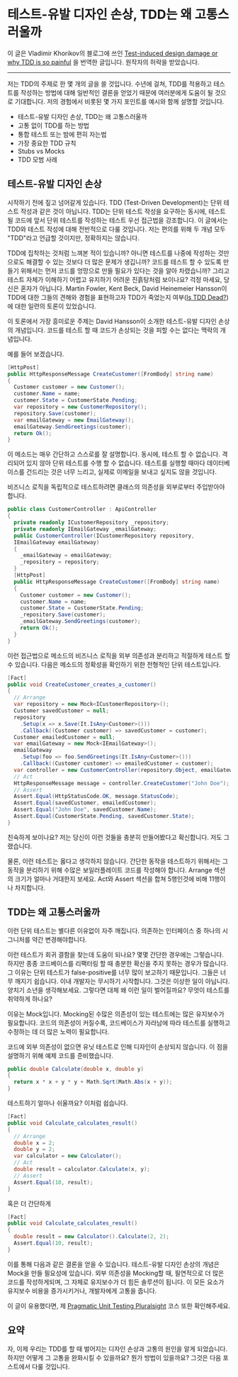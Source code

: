 # 테스트-유발 디자인 손상, TDD는 왜 고통스러울까

이 글은 Vladimir Khorikov의 블로그에 쓰인 [Test-induced design damage or why TDD is so painful](https://enterprisecraftsmanship.com/2015/06/29/test-induced-design-damage-or-why-tdd-is-so-painful/) 을 번역한 글입니다. 원작자의 허락을 받았습니다.

---

저는 TDD의 주제로 한 몇 개의 글을 쓸 것입니다. 수년에 걸쳐, TDD를 적용하고 테스트를 작성하는 방법에 대해 일반적인 결론을 얻었기 때문에 여러분에게 도움이 될 것으로 기대합니다. 저의 경험에서 비롯된 몇 가지 포인트를 예시와 함께 설명할 것입니다.

-   테스트-유발 디자인 손상, TDD는 왜 고통스러울까
-   고통 없이 TDD를 하는 방법
-   통합 테스트 또는 밤에 편히 자는법
-   가장 중요한 TDD 규칙
-   Stubs vs Mocks
-   TDD 모범 사례

## 테스트-유발 디자인 손상

시작하기 전에 짚고 넘어갈게 있습니다. TDD (Test-Driven Development)는 단위 테스트 작성과 같은 것이 아닙니다. TDD는 단위 테스트 작성을 요구하는 동시에, 테스트될 코드에 앞서 단위 테스트를 작성하는 테스트 우선 접근법을 강조합니다. 이 글에서는 TDD와 테스트 작성에 대해 전반적으로 다룰 것입니다. 저는 편의를 위해 두 개념 모두 "TDD"라고 언급할 것이지만, 정확하지는 않습니다.

TDD에 집착하는 것처럼 느껴본 적이 있습니까? 아니면 테스트를 나중에 작성하는 것만으로도 해결할 수 있는 것보다 더 많은 문제가 생깁니까? 코드를 테스트 할 수 있도록 만들기 위해서는 먼저 코드를 엉망으로 만들 필요가 있다는 것을 알아 차렸습니까? 그리고 테스트 자체가 이해하기 어렵고 유지하기 어려운 진흙탕처럼 보이나요? 걱정 마세요, 당신은 혼자가 아닙니다. Martin Fowler, Kent Beck, David Heinemeier Hansson이 TDD에 대한 그들의 견해와 경험을 표현하고자 TDD가 죽었는지 여부([Is TDD Dead?](https://martinfowler.com/articles/is-tdd-dead/))에 대한 일련의 토론이 있었습니다.

이 토론에서 가장 흥미로운 주제는 David Hansson이 소개한 테스트-유발 디자인 손상의 개념입니다. 코드를 테스트 할 때 코드가 손상되는 것을 피할 수는 없다는 맥락의 개념입니다.

예를 들어 보겠습니다.

```cs
[HttpPost]
public HttpResponseMessage CreateCustomer([FromBody] string name)
{
  Customer customer = new Customer();
  customer.Name = name;
  customer.State = CustomerState.Pending;
  var repository = new CustomerRepository();
  repository.Save(customer);
  var emailGateway = new EmailGateway();
  emailGateway.SendGreetings(customer);
  return Ok();
}
```

이 메소드는 매우 간단하고 스스로를 잘 설명합니다. 동시에, 테스트 할 수 없습니다. 격리되어 있지 않아 단위 테스트를 수행 할 수 없습니다. 테스트를 실행할 때마다 데이터베이스를 건드리는 것은 너무 느리고, 실제로 이메일을 보내고 싶지도 않을 것입니다.

비즈니스 로직을 독립적으로 테스트하려면 클래스의 의존성을 외부로부터 주입받아야합니다.

```cs
public class CustomerController : ApiController
{
  private readonly ICustomerRepository _repository;
  private readonly IEmailGateway _emailGateway;
  public CustomerController(ICustomerRepository repository,
  IEmailGateway emailGateway)
  {
    _emailGateway = emailGateway;
    _repository = repository;
  }
  [HttpPost]
  public HttpResponseMessage CreateCustomer([FromBody] string name)
  {
    Customer customer = new Customer();
    customer.Name = name;
    customer.State = CustomerState.Pending;
    _repository.Save(customer);
    _emailGateway.SendGreetings(customer);
    return Ok();
  }
}
```

이런 접근법으로 메소드의 비즈니스 로직을 외부 의존성과 분리하고 적절하게 테스트 할 수 있습니다. 다음은 메소드의 정확성을 확인하기 위한 전형적인 단위 테스트입니다.

```cs
[Fact]
public void CreateCustomer_creates_a_customer()
{
  // Arrange
  var repository = new Mock<ICustomerRepository>();
  Customer savedCustomer = null;
  repository
    .Setup(x => x.Save(It.IsAny<Customer>()))
    .Callback((Customer customer) => savedCustomer = customer);
  Customer emailedCustomer = null;
  var emailGateway = new Mock<IEmailGateway>();
  emailGateway
    .Setup(foo => foo.SendGreetings(It.IsAny<Customer>()))
    .Callback((Customer customer) => emailedCustomer = customer);
  var controller = new CustomerController(repository.Object, emailGateway.Object);
  // Act
  HttpResponseMessage message = controller.CreateCustomer("John Doe");
  // Assert
  Assert.Equal(HttpStatusCode.OK, message.StatusCode);
  Assert.Equal(savedCustomer, emailedCustomer);
  Assert.Equal("John Doe", savedCustomer.Name);
  Assert.Equal(CustomerState.Pending, savedCustomer.State);
}
```

친숙하게 보이나요? 저는 당신이 이런 것들을 충분히 만들어봤다고 확신합니다. 저도 그랬습니다.

물론, 이런 테스트는 옳다고 생각하지 않습니다. 간단한 동작을 테스트하기 위해서는 그 동작을 분리하기 위해 수많은 보일러플레이트 코드를 작성해야 합니다. Arrange 섹션의 크기가 얼마나 거대한지 보세요. Act와 Assert 섹션을 합쳐 5행인것에 비해 11행이나 차지합니다.

## TDD는 왜 고통스러울까

이런 단위 테스트는 별다른 이유없이 자주 깨집니다. 의존하는 인터페이스 중 하나의 시그니처를 약간 변경해야합니다.

이런 테스트가 회귀 결함을 찾는데 도움이 되나요? 몇몇 간단한 경우에는 그렇습니다. 하지만 종종 코드베이스를 리팩터링 할 때 충분한 확신을 주지 못하는 경우가 많습니다. 그 이유는 단위 테스트가 false-positive를 너무 많이 보고하기 때문입니다. 그들은 너무 깨지기 쉽습니다. 이내 개발자는 무시하기 시작합니다. 그것은 이상한 일이 아닙니다. 양치기 소년을 생각해보세요.
그렇다면 대체 왜 이런 일이 벌어질까요? 무엇이 테스트를 취약하게 하나요?

이유는 Mock입니다. Mocking된 수많은 의존성이 있는 테스트에는 많은 유지보수가 필요합니다. 코드의 의존성이 커질수록, 코드베이스가 자라남에 따라 테스트를 실행하고 수정하는 데 더 많은 노력이 필요합니다.

코드에 외부 의존성이 없으면 유닛 테스트로 인해 디자인이 손상되지 않습니다. 이 점을 설명하기 위해 예제 코드를 준비했습니다.

```cs
public double Calculate(double x, double y)
{
  return x * x + y * y + Math.Sqrt(Math.Abs(x + y));
}
```

테스트하기 얼마나 쉬울까요? 이처럼 쉽습니다.

```cs
[Fact]
public void Calculate_calculates_result()
{
  // Arrange
  double x = 2;
  double y = 2;
  var calculator = new Calculator();
  // Act
  double result = calculator.Calculate(x, y);
  // Assert
  Assert.Equal(10, result);
}
```

혹은 더 간단하게

```cs
[Fact]
public void Calculate_calculates_result()
{
  double result = new Calculator().Calculate(2, 2);
  Assert.Equal(10, result);
}
```

이를 통해 다음과 같은 결론을 얻을 수 있습니다. 테스트-유발 디자인 손상의 개념은 Mock을 만들 필요성에 있습니다. 외부 의존성을 Mocking할 때, 필연적으로 더 많은 코드를 작성하게되며, 그 자체로 유지보수가 더 힘든 솔루션이 됩니다. 이 모든 요소가 유지보수 비용을 증가시키거나, 개발자에게 고통을 줍니다.

이 글이 유용했다면, 제 [Pragmatic Unit Testing Pluralsight](https://www.pluralsight.com/courses/pragmatic-unit-testing) 코스 또한 확인해주세요.

## 요약

자, 이제 우리는 TDD를 할 때 벌어지는 디자인 손상과 고통의 원인을 알게 되었습니다. 하지만 어떻게 그 고통을 완화시킬 수 있을까요? 뭔가 방법이 있을까요? 그것은 다음 포스트에서 다룰 것입니다.
